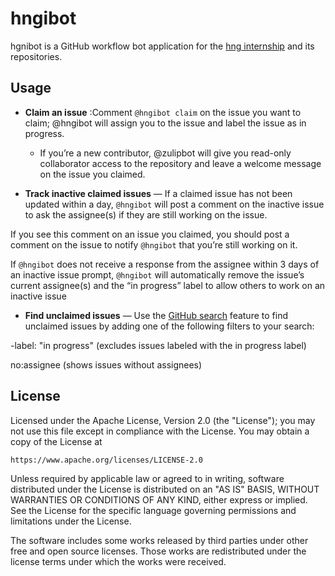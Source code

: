 # hngibot

hgnibot is a GitHub workflow bot application
for the [hng internship](https://hng.tech/) and its repositories.


## Usage

* **Claim an issue** :Comment  `@hngibot claim` on the issue you want to claim; @hngibot will assign you to the issue and label the issue as in progress.
  * If you’re a new contributor, @zulipbot will give you read-only collaborator access to the repository and leave a welcome message on the issue you claimed.

* **Track inactive claimed issues** — If a claimed issue has not been updated within a day, `@hngibot` will post a comment on the inactive issue to ask the assignee(s) if they are still working on the issue.

If you see this comment on an issue you claimed, you should post a comment on the issue to notify `@hngibot` that you’re still working on it.

If `@hngibot` does not receive a response from the assignee within 3 days of an inactive issue prompt, `@hngibot` will automatically remove the issue’s current assignee(s) and the “in progress” label to allow others to work on an inactive issue

* **Find unclaimed issues** — Use the [GitHub search](https://help.github.com/en/github/managing-your-work-on-github/using-search-to-filter-issues-and-pull-requests) feature to find unclaimed issues by adding one of the following filters to your search:

-label: "in progress" (excludes issues labeled with the in progress label)

no:assignee (shows issues without assignees)

## License

Licensed under the Apache License, Version 2.0 (the "License"); you may not
use this file except in compliance with the License. You may obtain a copy
of the License at

```
https://www.apache.org/licenses/LICENSE-2.0
```

Unless required by applicable law or agreed to in writing, software
distributed under the License is distributed on an "AS IS" BASIS, WITHOUT
WARRANTIES OR CONDITIONS OF ANY KIND, either express or implied. See the
License for the specific language governing permissions and limitations
under the License.

The software includes some works released by third parties under other free
and open source licenses. Those works are redistributed under the license
terms under which the works were received.

